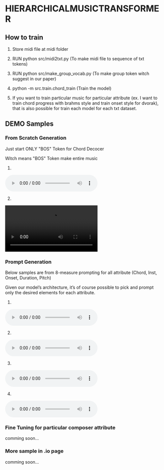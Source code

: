 # HIERARCHICALMUSICTRANSFORMER

## How to train


1. Store midi file at midi folder

2. RUN python src/midi2txt.py
(To make midi file to sequence of txt tokens)

3. RUN python src/make_group_vocab.py
(To make group token witch suggest in our paper)

4. python -m src.train.chord_train
(Train the model)

5. If you want to train particular music for particular attribute (ex. I want to train chord progress with brahms style and train onset style for dvorak), that is also possible for train each model for each txt dataset.

## DEMO Samples

### From Scratch Generation

Just start ONLY "BOS" Token for Chord Decocer

Witch means "BOS" Token make entire music


1. 

<audio controls>
  <source src="./demo/scratch/1.wav" type="audio/wav">
</audio>


2. 

<video controls>
  <source src="./demo/scratch/2.wav" type="video/wav">
</video>


### Prompt Generation

Below samples are from 8-measure prompting for all attribute (Chord, Inst, Onset, Duration, Pitch)

Given our model’s architecture, it’s of course possible to pick and prompt only the desired elements for each attribute.

1. 

<audio controls>
  <source src="./demo/prompt/1.wav" type="audio/mpeg">
</audio>


2. 

<audio controls>
  <source src="./demo/prompt/2.wav" type="audio/mpeg">
</audio>

3. 

<audio controls>
  <source src="./demo/prompt/3.wav" type="audio/mpeg">
</audio>

4. 

<audio controls>
  <source src="./demo/prompt/4.wav" type="audio/mpeg">
</audio>

### Fine Tuning for particular composer attribute

comming soon...


### More sample in .io page

comming soon...
